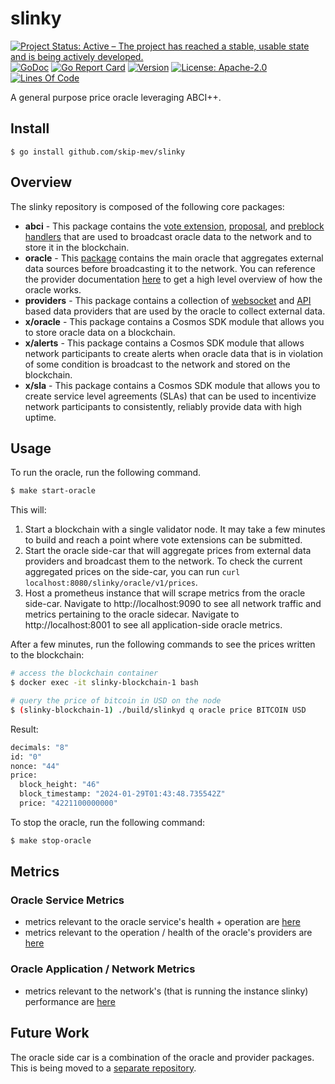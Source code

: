 # slinky

<!-- markdownlint-disable MD013 -->
<!-- markdownlint-disable MD041 -->
[![Project Status: Active – The project has reached a stable, usable state and is being actively developed.](https://www.repostatus.org/badges/latest/active.svg)](https://www.repostatus.org/#wip)
[![GoDoc](https://img.shields.io/badge/godoc-reference-blue?style=flat-square&logo=go)](https://godoc.org/github.com/skip-mev/slinky)
[![Go Report Card](https://goreportcard.com/badge/github.com/skip-mev/slinky?style=flat-square)](https://goreportcard.com/report/github.com/skip-mev/slinky)
[![Version](https://img.shields.io/github/tag/skip-mev/slinky.svg?style=flat-square)](https://github.com/skip-mev/slinky/releases/latest)
[![License: Apache-2.0](https://img.shields.io/github/license/skip-mev/slinky.svg?style=flat-square)](https://github.com/skip-mev/slinky/blob/main/LICENSE)
[![Lines Of Code](https://img.shields.io/tokei/lines/github/skip-mev/slinky?style=flat-square)](https://github.com/skip-mev/slinky)

A general purpose price oracle leveraging ABCI++.

## Install

```shell
$ go install github.com/skip-mev/slinky
```

## Overview

The slinky repository is composed of the following core packages:

* **abci** - This package contains the [vote extension](./abci/ve/README.md), [proposal](./abci/proposals/README.md), and [preblock handlers](./abci/preblock/oracle/README.md) that are used to broadcast oracle data to the network and to store it in the blockchain.
* **oracle** - This [package](./oracle/) contains the main oracle that aggregates external data sources before broadcasting it to the network. You can reference the provider documentation [here](./providers/base/README.md) to get a high level overview of how the oracle works.
* **providers** - This package contains a collection of [websocket](./providers/websockets/README.md) and [API](./providers/apis/README.md) based data providers that are used by the oracle to collect external data. 
* **x/oracle** - This package contains a Cosmos SDK module that allows you to store oracle data on a blockchain.
* **x/alerts** - This package contains a Cosmos SDK module that allows network participants to create alerts when oracle data that is in violation of some condition is broadcast to the network and stored on the blockchain.
* **x/sla** - This package contains a Cosmos SDK module that allows you to create service level agreements (SLAs) that can be used to incentivize network participants to consistently, reliably provide data with high uptime.

## Usage

To run the oracle, run the following command.

```bash
$ make start-oracle
```

This will:

1. Start a blockchain with a single validator node. It may take a few minutes to build and reach a point where vote extensions can be submitted.
2. Start the oracle side-car that will aggregate prices from external data providers and broadcast them to the network. To check the current aggregated prices on the side-car, you can run `curl localhost:8080/slinky/oracle/v1/prices`.
3. Host a prometheus instance that will scrape metrics from the oracle side-car. Navigate to http://localhost:9090 to see all network traffic and metrics pertaining to the oracle sidecar. Navigate to http://localhost:8001 to see all application-side oracle metrics.

After a few minutes, run the following commands to see the prices written to the blockchain:

```bash
# access the blockchain container
$ docker exec -it slinky-blockchain-1 bash

# query the price of bitcoin in USD on the node
$ (slinky-blockchain-1) ./build/slinkyd q oracle price BITCOIN USD
```

Result: 

```bash
decimals: "8"
id: "0"
nonce: "44"
price:
  block_height: "46"
  block_timestamp: "2024-01-29T01:43:48.735542Z"
  price: "4221100000000"
```

To stop the oracle, run the following command:

```bash
$ make stop-oracle
```

## Metrics

### Oracle Service Metrics

* metrics relevant to the oracle service's health + operation are [here](./oracle/metrics/README.md)
* metrics relevant to the operation / health of the oracle's providers are [here](./providers/base/metrics/README.md)

### Oracle Application / Network Metrics

* metrics relevant to the network's (that is running the instance slinky) performance are [here](./service/metrics/README.md)

## Future Work

The oracle side car is a combination of the oracle and provider packages. This is being moved to a [separate repository](https://github.com/skip-mev/slinky-sidecar).
